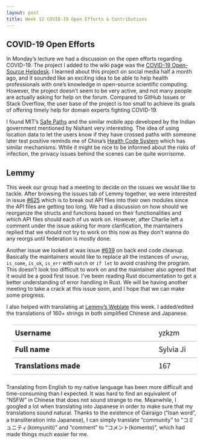 ```yaml
---
layout: post
title: Week 12 COVID-19 Open Efforts & Contributions
---
```


## COVID-19 Open Efforts
In Monday’s lecture we had a discussion on the open efforts regarding COVID-19. The project I added to the wiki page was the [COVID-19 Open-Source Helpdesk](https://discourse.covid-oss-help.org/). I learned about this project on social media half a month ago, and it sounded like an exciting idea to be able to help health professionals with one’s knowledge in open-source scientific computing. However, the project doesn’t seem to be very active, and not many people are actually asking for help on the forum. Compared to GitHub Issues or Stack Overflow, the user base of the project is too small to achieve its goals of offering timely help for domain experts fighting COVID-19. 

I found MIT’s [Safe Paths](http://safepaths.mit.edu/) and the similar mobile app developed by the Indian government mentioned by Nishant very interesting. The idea of using location data to let the users know if they have crossed paths with someone later test positive reminds me of China’s [Health Code System](https://www.cnn.com/2020/04/15/asia/china-coronavirus-qr-code-intl-hnk/index.html) which has similar mechanisms. While it might be nice to be informed about the risks of infection, the privacy issues behind the scenes can be quite worrisome.

## Lemmy 

This week our group had a meeting to decide on the issues we would like to tackle. After browsing the issues tab of Lemmy together, we were interested in issue [#625](https://github.com/LemmyNet/lemmy/issues/625) which is to break out API files into their own modules since the API files are getting too long. We had a discussion on how should we reorganize the structs and functions based on their functionalities and which API files should each of us work on. However, after Charlie left a comment under the issue asking for more clarification, the maintainers replied that we should not try to work on this now as they don’t wanna do any reorgs until federation is mostly done.  

Another issue we looked at was issue [#639](https://github.com/LemmyNet/lemmy/issues/639) on back end code cleanup. Basically the maintainers would like to replace all the instances of `unwrap`, `is_some`, `is_ok`, `is_err` with `match` or `if let` to avoid crashing the program. This doesn’t look too difficult to work on and the maintainer also agreed that it would be a good first issue. I’ve been reading Rust documentation to get a better understanding of error handling in Rust. We will be having another meeting to take a crack at this issue soon, and I hope that we can make some progress.

I also helped with translating at [Lemmy’s Weblate](https://weblate.yerbamate.dev/projects/lemmy/) this week. I added/edited the translations of 160+ strings in both simplified Chinese and Japanese. 

![weblate](../images/weblate.png)

Translating from English to my native language has been more difficult and time-consuming than I expected. It was hard to find an equivalent of “NSFW” in Chinese that does not sound strange to me. Meanwhile, I googled a lot when translating into Japanese in order to make sure that my translations sound natural. Thanks to the existence of Gairaigo (“loan word”, a transliteration into Japanese), I can simply translate “community” to “コミュニティ(komyuniti)” and “comment” to “コメント(komento)”, which had made things much easier for me. 
